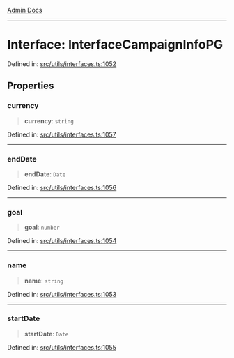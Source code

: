 [Admin Docs](/)

***

# Interface: InterfaceCampaignInfoPG

Defined in: [src/utils/interfaces.ts:1052](https://github.com/PalisadoesFoundation/talawa-admin/blob/main/src/utils/interfaces.ts#L1052)

## Properties

### currency

> **currency**: `string`

Defined in: [src/utils/interfaces.ts:1057](https://github.com/PalisadoesFoundation/talawa-admin/blob/main/src/utils/interfaces.ts#L1057)

***

### endDate

> **endDate**: `Date`

Defined in: [src/utils/interfaces.ts:1056](https://github.com/PalisadoesFoundation/talawa-admin/blob/main/src/utils/interfaces.ts#L1056)

***

### goal

> **goal**: `number`

Defined in: [src/utils/interfaces.ts:1054](https://github.com/PalisadoesFoundation/talawa-admin/blob/main/src/utils/interfaces.ts#L1054)

***

### name

> **name**: `string`

Defined in: [src/utils/interfaces.ts:1053](https://github.com/PalisadoesFoundation/talawa-admin/blob/main/src/utils/interfaces.ts#L1053)

***

### startDate

> **startDate**: `Date`

Defined in: [src/utils/interfaces.ts:1055](https://github.com/PalisadoesFoundation/talawa-admin/blob/main/src/utils/interfaces.ts#L1055)
